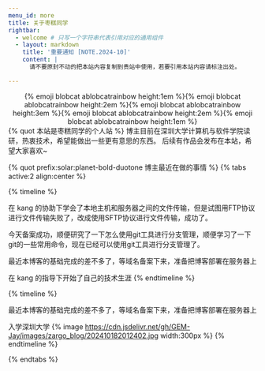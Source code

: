 ```yaml
---
menu_id: more
title: 关于枣糕同学
rightbar:
  - welcome # 只写一个字符串代表引用对应的通用组件
  - layout: markdown
    title: '重要通知 [NOTE.2024-10]'
    content: |
      请不要原封不动的把本站内容复制到贵站中使用，若要引用本站内容请标注出处。

---
```



<center>{% emoji blobcat ablobcatrainbow height:1em %}{% emoji blobcat ablobcatrainbow height:2em %}{% emoji blobcat ablobcatrainbow height:3em %}{% emoji blobcat ablobcatrainbow height:2em %}{% emoji blobcat ablobcatrainbow height:1em %}</center>
{% quot 本站是枣糕同学的个人站 %}
博主目前在深圳大学计算机与软件学院读研，热衷技术，希望能做出一些更有意思的东西。
后续有作品会发布在本站，希望大家喜欢~

{% quot prefix:solar:planet-bold-duotone 博主最近在做的事情 %}
{% tabs active:2 align:center %}

<!-- tab 技术 -->

{% timeline %}
<!-- node 2024 年 10 月 24 日 -->
在 kang 的协助下学会了本地主机和服务器之间的文件传输，但是试图用FTP协议进行文件传输失败了，改成使用SFTP协议进行文件传输，成功了。
<!-- node 2024 年 10 月 22 日 -->
今天备案成功，顺便研究了一下怎么使用git工具进行分支管理，顺便学习了一下git的一些常用命令，现在已经可以使用git工具进行分支管理了。
<!-- node 2024 年 10 月 18 日 -->
最近本博客的基础完成的差不多了，等域名备案下来，准备把博客部署在服务器上
<!-- node 2021 年 某 月 某 日 -->
在 kang 的指导下开始了自己的技术生涯
{% endtimeline %}

<!-- tab 生活 -->

{% timeline %}
<!-- node 2024 年 10 月 18 日 -->
最近本博客的基础完成的差不多了，等域名备案下来，准备把博客部署在服务器上
<!-- node 2024 年 9 月 1 日 -->
入学深圳大学
{% image https://cdn.jsdelivr.net/gh/GEM-Jay/images/zargo_blog/202410182012402.jpg width:300px %}
{% endtimeline %}

{% endtabs %}
